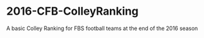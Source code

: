 # 2016-CFB-ColleyRanking
A basic Colley Ranking for FBS football teams at the end of the 2016 season
